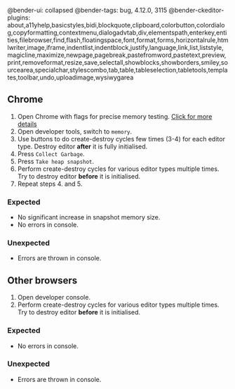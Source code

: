 @bender-ui: collapsed
@bender-tags: bug, 4.12.0, 3115
@bender-ckeditor-plugins: about,a11yhelp,basicstyles,bidi,blockquote,clipboard,colorbutton,colordialog,copyformatting,contextmenu,dialogadvtab,div,elementspath,enterkey,entities,filebrowser,find,flash,floatingspace,font,format,forms,horizontalrule,htmlwriter,image,iframe,indentlist,indentblock,justify,language,link,list,liststyle,magicline,maximize,newpage,pagebreak,pastefromword,pastetext,preview,print,removeformat,resize,save,selectall,showblocks,showborders,smiley,sourcearea,specialchar,stylescombo,tab,table,tableselection,tabletools,templates,toolbar,undo,uploadimage,wysiwygarea

## Chrome

1. Open Chrome with flags for precise memory testing. [Click for more details](https://github.com/ckeditor/ckeditor-dev/blob/memory-test/tests/core/memory/memory.md#testing)
1. Open developer tools, switch to `memory`.
1. Use buttons to do create-destroy cycles few times (3-4) for each editor type. Destroy editor **after** it is fully initialised.
1. Press `Collect Garbage`.
1. Press `Take heap snapshot`.
1. Perform create-destroy cycles for various editor types multiple times. Try to destroy editor **before** it is initialised.
1. Repeat steps 4. and 5.

### Expected
- No significant increase in snapshot memory size.
- No errors in console.

### Unexpected
- Errors are thrown in console.

## Other browsers

1. Open developer console.
1. Perform create-destroy cycles for various editor types multiple times. Try to destroy editor **before** it is initialised.

### Expected
- No errors in console.

### Unexpected
- Errors are thrown in console.
